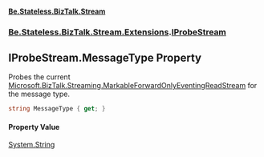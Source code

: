 #### [Be.Stateless.BizTalk.Stream](README.md 'README')
### [Be.Stateless.BizTalk.Stream.Extensions](Be.Stateless.BizTalk.Stream.Extensions.md 'Be.Stateless.BizTalk.Stream.Extensions').[IProbeStream](IProbeStream.md 'Be.Stateless.BizTalk.Stream.Extensions.IProbeStream')

## IProbeStream.MessageType Property

Probes the current [Microsoft.BizTalk.Streaming.MarkableForwardOnlyEventingReadStream](https://docs.microsoft.com/en-us/dotnet/api/Microsoft.BizTalk.Streaming.MarkableForwardOnlyEventingReadStream 'Microsoft.BizTalk.Streaming.MarkableForwardOnlyEventingReadStream') for the message type.

```csharp
string MessageType { get; }
```

#### Property Value
[System.String](https://docs.microsoft.com/en-us/dotnet/api/System.String 'System.String')